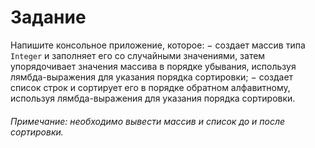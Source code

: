 # Задание
Напишите консольное приложение, которое:
   − создает массив типа `Integer` и заполняет его со случайными значениями,
   затем упорядочивает значения массива в порядке убывания, используя
   лямбда-выражения для указания порядка сортировки;
   − создает список строк и сортирует его в порядке обратном алфавитному,
   используя лямбда-выражения для указания порядка сортировки.
   ###### Примечание: необходимо вывести массив и список до и после сортировки.